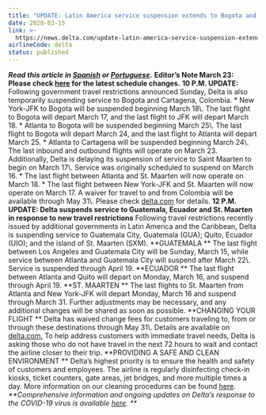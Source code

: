 ```yaml
---
title: "UPDATE: Latin America service suspension extends to Bogota and Cartagena, Colombia"
date: 2020-03-15
link: >-
  https://news.delta.com/update-latin-america-service-suspension-extends-bogota-and-cartagena-colombia
airlineCode: delta
status: published
---
```

**_Read this article in [Spanish](https://news.delta.com/actualizacion-la-suspension-del-servicio-en-america-latina-se-extiende-bogota-y-cartagena-colombia) or [Portuguese](https://news.delta.com/atualizacao-suspensao-de-servicos-na-america-latina-se-estende-bogota-e-cartagena-colombia)._** **Editor’s Note March 23: Please check [here](https://news.delta.com/coronavirus-update-changes-our-flying-schedule) for the latest schedule changes.** **10 P.M. UPDATE:** Following government travel restrictions announced Sunday, Delta is also temporarily suspending service to Bogota and Cartagena, Colombia. * New York-JFK to Bogota will be suspended beginning March 18\\. The last flight to Bogota will depart March 17, and the last flight to JFK will depart March 18. * Atlanta to Bogota will be suspended beginning March 25\\. The last flight to Bogota will depart March 24, and the last flight to Atlanta will depart March 25. * Atlanta to Cartagena will be suspended beginning March 24\\. The last inbound and outbound flights will operate on March 23. Additionally, Delta is delaying its suspension of service to Saint Maarten to begin on March 17\\. Service was originally scheduled to suspend on March 16. * The last flight between Atlanta and St. Maarten will now operate on March 18. * The last flight between New York-JFK and St. Maarten will now operate on March 17. A waiver for travel to and from Colombia will be available through May 31\\. Please check [delta.com](https://www.delta.com/us/en/advisories/other-alerts/coronavirus-travel-updates) for details. **12 P.M. UPDATE: Delta suspends service to Guatemala, Ecuador and St. Maarten in response to new travel restrictions** Following travel restrictions recently issued by additional governments in Latin America and the Caribbean, Delta is suspending service to Guatemala City, Guatemala (GUA); Quito, Ecuador (UIO); and the island of St. Maarten (SXM). **GUATEMALA ** The last flight between Los Angeles and Guatemala City will be Sunday, March 15, while service between Atlanta and Guatemala City will suspend after March 22\\. Service is suspended through April 19. **ECUADOR ** The last flight between Atlanta and Quito will depart on Monday, March 16, and suspend through April 19. **ST. MAARTEN ** The last flights to St. Maarten from Atlanta and New York-JFK will depart Monday, March 16 and suspend through March 31. Further adjustments may be necessary, and any additional changes will be shared as soon as possible. **CHANGING YOUR FLIGHT ** Delta has waived change fees for customers traveling to, from or through these destinations through May 31\\. Details are available on [delta.com.](https://www.delta.com/us/en/advisories/other-alerts/coronavirus-travel-updates) To help address customers with immediate travel needs, Delta is asking those who do not have travel in the next 72 hours to wait and contact the airline closer to their trip. **PROVIDING A SAFE AND CLEAN ENVIRONMENT ** Delta’s highest priority is to ensure the health and safety of customers and employees. The airline is regularly disinfecting check-in kiosks, ticket counters, gate areas, jet bridges, and more multiple times a day. More information on our cleaning procedures can be found [here](https://news.delta.com/coronavirus-update-deltas-cleaning-measures-protect-public-health-and-safety-check-arrival). _**Comprehensive information and ongoing updates on Delta’s response to the COVID-19 virus is available [here](https://news.delta.com/category/coronavirus-covid-19). **_
